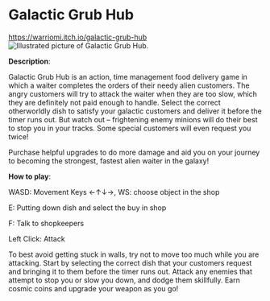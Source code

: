<h1>Galactic Grub Hub</h1>

https://warriomi.itch.io/galactic-grub-hub
<picture>
 <source media="(prefers-color-scheme: dark)" srcset="https://github.com/user-attachments/assets/c998550c-91f8-48c4-9f8f-389768858114">
 <source media="(prefers-color-scheme: light)" srcset="https://github.com/user-attachments/assets/bcfb0be8-e693-440c-9e45-ce9493f00779">
 <img alt="Illustrated picture of Galactic Grub Hub." src="![image](https://github.com/user-attachments/assets/6194e8d7-334b-400c-8c6f-b41ffba13948)
">
</picture>

**Description**:

Galactic Grub Hub is an action, time management food delivery game in which a waiter completes the orders of their needy alien customers. The angry customers will try to attack the waiter when they are too slow, which they are definitely not paid enough to handle. Select the correct otherworldly dish to satisfy your galactic customers and deliver it before the timer runs out. But watch out – frightening enemy minions will do their best to stop you in your tracks. Some special customers will even request you twice!

Purchase helpful upgrades to do more damage and aid you on your journey to becoming the strongest, fastest alien waiter in the galaxy!

**How to play**: 

WASD: Movement Keys ←↑↓→, WS: choose object in the shop

E: Putting down dish and select the buy in shop

F: Talk to shopkeepers

Left Click: Attack

To best avoid getting stuck in walls, try not to move too much while you are attacking. Start by selecting the correct dish that your customers request and bringing it to them before the timer runs out. Attack any enemies that attempt to stop you or slow you down, and dodge them skillfully. Earn cosmic coins and upgrade your weapon as you go!
